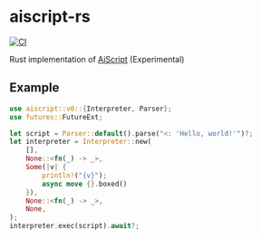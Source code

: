 # aiscript-rs

[![CI](https://github.com/poppingmoon/aiscript-rs/actions/workflows/ci.yml/badge.svg)](https://github.com/poppingmoon/aiscript-rs/actions/workflows/ci.yml)

Rust implementation of [AiScript](https://github.com/aiscript-dev/aiscript)
(Experimental)

## Example

```rust
use aiscript::v0::{Interpreter, Parser};
use futures::FutureExt;

let script = Parser::default().parse("<: 'Hello, world!'")?;
let interpreter = Interpreter::new(
    [],
    None::<fn(_) -> _>,
    Some(|v| {
        println!("{v}");
        async move {}.boxed()
    }),
    None::<fn(_) -> _>,
    None,
);
interpreter.exec(script).await?;
```
